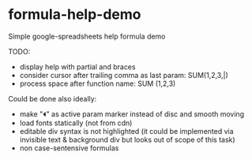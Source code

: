 # formula-help-demo

Simple google-spreadsheets help formula demo


TODO:
 - display help with partial and braces
 - consider cursor after trailing comma as last param: SUM(1,2,3,|)
 - process space after function name: SUM (1,2,3)


Could be done also ideally:
 - make "⏴" as active param marker instead of disc and smooth moving
 - load fonts statically (not from cdn)
 - editable div syntax is not highlighted (it could be implemented via invisible text & background div but looks out of scope of this task)
 - non case-sentensive formulas
